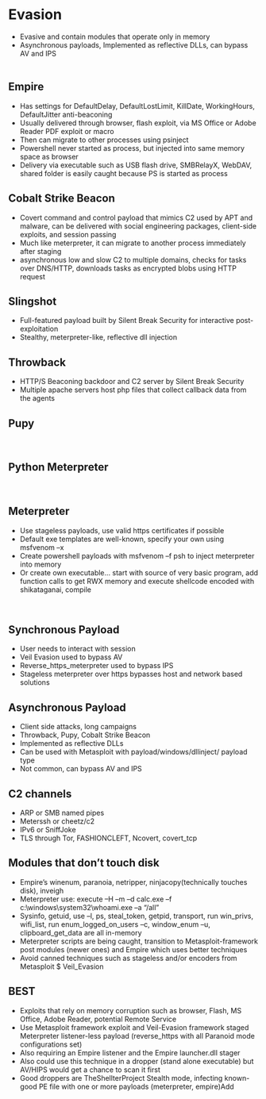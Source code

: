 # Evasion

- Evasive and contain modules that operate only in memory
- Asynchronous payloads, Implemented as reflective DLLs, can bypass AV and IPS	
 	
## Empire

- Has settings for DefaultDelay, DefaultLostLimit, KillDate, WorkingHours, DefaultJitter anti-beaconing
- Usually delivered through browser, flash exploit, via MS Office or Adobe Reader PDF exploit or macro
- Then can migrate to other processes using psinject
- Powershell never started as process, but injected into same memory space as browser
- Delivery via executable such as USB flash drive, SMBRelayX, WebDAV, shared folder is easily caught because PS is started as process

## Cobalt Strike Beacon	
- Covert command and control payload that mimics C2 used by APT and malware, can be delivered with social engineering packages, client-side exploits, and session passing
- Much like meterpreter, it can migrate to another process immediately after staging
- asynchronous low and slow C2 to multiple domains, checks for tasks over DNS/HTTP, downloads tasks as encrypted blobs using HTTP request
 	
## Slingshot	
- Full-featured payload built by Silent Break Security for interactive post-exploitation
- Stealthy, meterpreter-like, reflective dll injection

## Throwback
- HTTP/S Beaconing backdoor and C2 server by Silent Break Security
- Multiple apache servers host php files that collect callback data from the agents

## Pupy	
 	
## Python Meterpreter	
 	
## Meterpreter	
- Use stageless payloads, use valid https certificates if possible
- Default exe templates are well-known, specify your own using msfvenom –x
- Create powershell payloads with msfvenom –f psh to inject meterpreter into memory
- Or create own executable… start with source of very basic program, add function calls to get RWX memory and execute shellcode encoded with shikataganai, compile

 	
## Synchronous Payload 
- User needs to interact with session	
- Veil Evasion used to bypass AV
- Reverse_https_meterpreter used to bypass IPS
- Stageless meterpreter over https bypasses host and network based solutions

## Asynchronous Payload
- Client side attacks, long campaigns	
- Throwback, Pupy, Cobalt Strike Beacon
- Implemented as reflective DLLs
- Can be used with Metasploit with payload/windows/dllinject/ payload type
- Not common, can bypass AV and IPS
 	
## C2 channels	
- ARP or SMB named pipes
- Meterssh or cheetz/c2
- IPv6 or SniffJoke
- TLS through Tor, FASHIONCLEFT, Ncovert, covert_tcp

## Modules that don’t touch disk	
- Empire’s winenum, paranoia, netripper, ninjacopy(technically touches disk), inveigh
- Meterpreter use: execute –H –m –d calc.exe –f c:\\windows\\system32\\whoami.exe –a “/all”
- Sysinfo, getuid, use –l, ps, steal_token, getpid, transport, run win_privs, wifi_list, run enum_logged_on_users –c, window_enum –u, clipboard_get_data are all in-memory
- Meterpreter scripts are being caught, transition to Metasploit-framework post modules (newer ones) and Empire which uses better techniques
- Avoid canned techniques such as stageless and/or encoders from Metasploit $ Veil_Evasion
 	
## BEST	
- Exploits that rely on memory corruption such as browser, Flash, MS Office, Adobe Reader, potential Remote Service
- Use Metasploit framework exploit and Veil-Evasion framework staged Meterpreter listener-less payload (reverse_https with all Paranoid mode configurations set)
- Also requiring an Empire listener and the Empire launcher.dll stager
- Also could use this technique in a dropper (stand alone executable) but AV/HIPS would get a chance to scan it first
- Good droppers are TheShellterProject Stealth mode, infecting known-good PE file with one or more payloads (meterpreter, empire)Add
